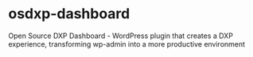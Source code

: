 # osdxp-dashboard
Open Source DXP Dashboard - WordPress plugin that creates a DXP experience, transforming wp-admin into a more productive environment
